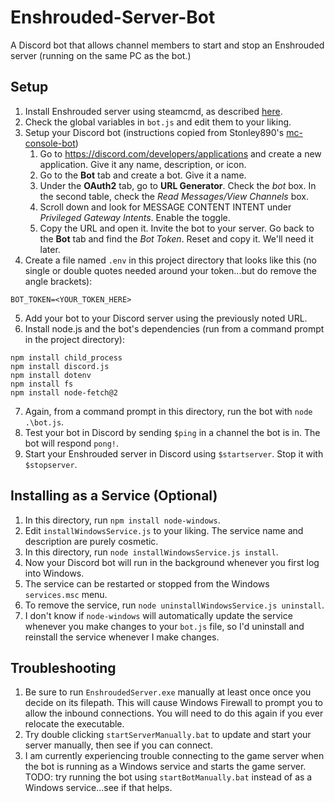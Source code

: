 # Enshrouded-Server-Bot
A Discord bot that allows channel members to start and stop an Enshrouded server (running on the same PC as the bot.)

## Setup
1. Install Enshrouded server using steamcmd, as described [here](https://hub.tcno.co/games/enshrouded/dedicated_server/). 
2. Check the global variables in `bot.js` and edit them to your liking.
3. Setup your Discord bot (instructions copied from Stonley890's [mc-console-bot](https://github.com/Stonley890/mc-console-bot))
    1. Go to https://discord.com/developers/applications and create a new application. Give it any name, description, or icon.
    2. Go to the **Bot** tab and create a bot. Give it a name.
    3. Under the **OAuth2** tab, go to **URL Generator**. Check the _bot_ box. In the second table, check the _Read Messages/View Channels_ box.
    4. Scroll down and look for MESSAGE CONTENT INTENT under _Privileged Gateway Intents_. Enable the toggle.
    5. Copy the URL and open it. Invite the bot to your server. Go back to the **Bot** tab and find the _Bot Token_. Reset and copy it. We'll need it later.
4. Create a file named `.env` in this project directory that looks like this (no single or double quotes needed around your token...but do remove the angle brackets):
```
BOT_TOKEN=<YOUR_TOKEN_HERE>
```
5. Add your bot to your Discord server using the previously noted URL.
6. Install node.js and the bot's dependencies (run from a command prompt in the project directory):
```
npm install child_process
npm install discord.js
npm install dotenv
npm install fs
npm install node-fetch@2
```
7. Again, from a command prompt in this directory, run the bot with `node .\bot.js`.
8. Test your bot in Discord by sending `$ping` in a channel the bot is in. The bot will respond `pong!`.
9. Start your Enshrouded server in Discord using `$startserver`. Stop it with `$stopserver`.

## Installing as a Service (Optional)
1. In this directory, run `npm install node-windows`.
2. Edit `installWindowsService.js` to your liking. The service name and description are purely cosmetic.
3. In this directory, run `node installWindowsService.js install`.
4. Now your Discord bot will run in the background whenever you first log into Windows.
5. The service can be restarted or stopped from the Windows `services.msc` menu.
6. To remove the service, run `node uninstallWindowsService.js uninstall`. 
7. I don't know if `node-windows` will automatically update the service whenever you make changes to your `bot.js` file, so I'd uninstall and reinstall the service whenever I make changes.

## Troubleshooting
1. Be sure to run `EnshroudedServer.exe` manually at least once once you decide on its filepath. This will cause Windows Firewall to prompt you to allow the inbound connections. You will need to do this again if you ever relocate the executable.
2. Try double clicking `startServerManually.bat` to update and start your server manually, then see if you can connect.
3. I am currently experiencing trouble connecting to the game server when the bot is running as a Windows service and starts the game server. TODO: try running the bot using `startBotManually.bat` instead of as a Windows service...see if that helps.
